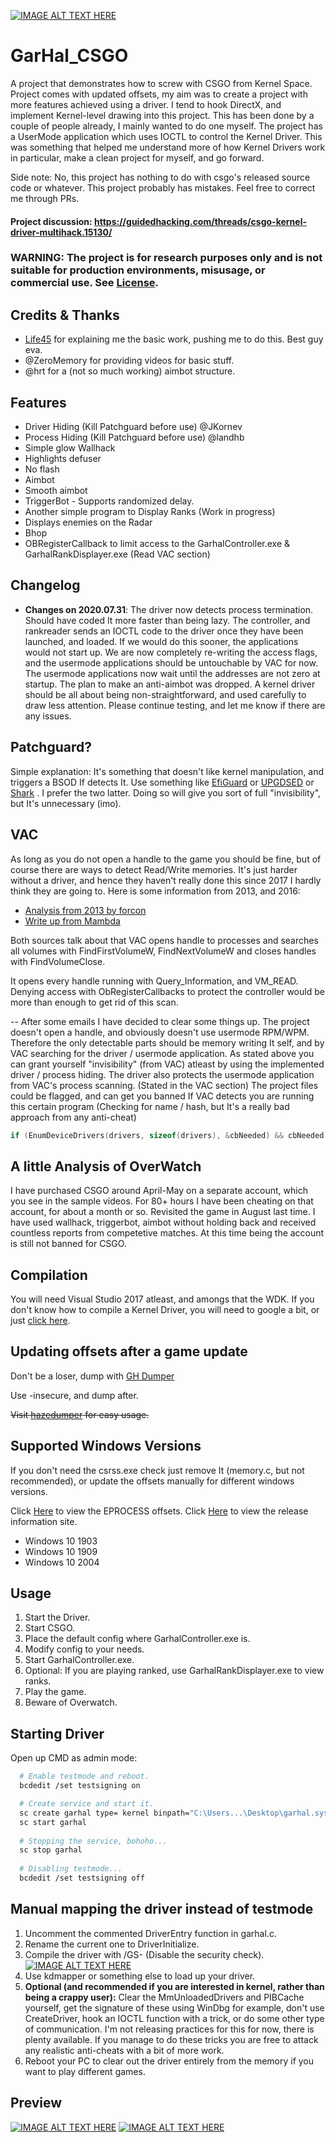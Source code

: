[![IMAGE ALT TEXT HERE](https://i.imgur.com/RCDePZO.png)](https://i.imgur.com/RCDePZO.png)
# GarHal_CSGO
A project that demonstrates how to screw with CSGO from Kernel Space.
Project comes with updated offsets, my aim was to create a project with more features achieved using a driver.
I tend to hook DirectX, and implement Kernel-level drawing into this project. This has been done by a couple of people already, I mainly wanted to do one myself. The project has a UserMode application which uses IOCTL to control the Kernel Driver. This was something that helped me understand more of how Kernel Drivers work in particular, make a clean project for myself, and go forward. 

Side note: 
No, this project has nothing to do with csgo's released source code or whatever.
This project probably has mistakes. Feel free to correct me through PRs.

#### Project discussion: https://guidedhacking.com/threads/csgo-kernel-driver-multihack.15130/

### WARNING: The project is for research purposes only and is not suitable for production environments, misusage, or commercial use. See [License](https://github.com/dretax/GarHal_CSGO/blob/master/LICENSE.md).

## Credits & Thanks
* [Life45](https://github.com/Life45) for explaining me the basic work, pushing me to do this. Best guy eva.
* @ZeroMemory for providing videos for basic stuff.
* @hrt for a (not so much working) aimbot structure.

## Features
* Driver Hiding (Kill Patchguard before use) @JKornev
* Process Hiding (Kill Patchguard before use) @landhb
* Simple glow Wallhack
* Highlights defuser
* No flash
* Aimbot
* Smooth aimbot
* TriggerBot - Supports randomized delay.
* Another simple program to Display Ranks (Work in progress)
* Displays enemies on the Radar
* Bhop
* OBRegisterCallback to limit access to the GarhalController.exe & GarhalRankDisplayer.exe (Read VAC section)

## Changelog
* **Changes on 2020.07.31**: The driver now detects process termination. Should have coded It more faster than being lazy. The controller, and rankreader sends an IOCTL code to the driver once they have been launched, and loaded. If we would do this sooner, the applications would not start up. We are now completely re-writing the access flags, and the usermode applications should be untouchable by VAC for now. The usermode applications now wait until the addresses are not zero at startup. The plan to make an anti-aimbot was dropped. A kernel driver should be all about being non-straightforward, and used carefully to draw less attention. Please continue testing, and let me know if there are any issues.

## Patchguard?
Simple explanation: It's something that doesn't like kernel manipulation, and triggers a BSOD If detects It.
Use something like [EfiGuard](https://github.com/Mattiwatti/EfiGuard) or [UPGDSED](https://github.com/hfiref0x/UPGDSED) or [Shark](https://github.com/9176324/Shark) . I prefer the two latter.
Doing so will give you sort of full "invisibility", but It's unnecessary (imo).

## VAC
As long as you do not open a handle to the game you should be fine, but of course there are ways to detect Read/Write memories.
It's just harder without a driver, and hence they haven't really done this since 2017 I hardly think they are going to.
Here is some information from 2013, and 2016:
* [Analysis from 2013 by forcon](https://www.unknowncheats.me/wiki/Valve_Anti-Cheat:VAC_external_tool_detection_(and_more))
* [Write up from Mambda](https://guidedhacking.com/threads/how-to-bypass-vac-valve-anti-cheat-info.8125/post-42854)

Both sources talk about that VAC opens handle to processes and searches all volumes with FindFirstVolumeW, FindNextVolumeW and closes handles with FindVolumeClose.

It opens every handle running with Query_Information, and VM_READ.
Denying access with ObRegisterCallbacks to protect the controller would be more than enough to get rid of this scan.

--
After some emails I have decided to clear some things up. The project doesn't open a handle, and obviously doesn't use usermode RPM/WPM. Therefore the only detectable parts should be memory writing It self, and by VAC searching for the driver / usermode application.
As stated above you can grant yourself "invisibility" (from VAC) atleast by using the implemented driver / process hiding.
The driver also protects the usermode application from VAC's process scanning. (Stated in the VAC section)
The project files could be flagged, and can get you banned If VAC detects you are running this certain program (Checking for name / hash, but It's a really bad approach from any anti-cheat)
```C
if (EnumDeviceDrivers(drivers, sizeof(drivers), &cbNeeded) && cbNeeded < sizeof(drivers))
```

## A little Analysis of OverWatch
I have purchased CSGO around April-May on a separate account, which you see in the sample videos.
For 80+ hours I have been cheating on that account, for about a month or so. Revisited the game in August last time. I have used wallhack, triggerbot, aimbot without holding back and received countless reports from competetive matches. At this time being the account is still not banned for CSGO.

## Compilation
You will need Visual Studio 2017 atleast, and amongs that the WDK. If you don't know how to compile a Kernel Driver, you will need to google a bit, or just [click here](https://guidedhacking.com/threads/windows-kernel-mode-driver-tutorial.15201/).

## Updating offsets after a game update
Don't be a loser, dump with [GH Dumper](https://guidedhacking.com/resources/guided-hacking-offset-dumper-gh-offset-dumper.51/)

Use -insecure, and dump after.

~~Visit [hazedumper](https://github.com/frk1/hazedumper) for easy usage.~~

## Supported Windows Versions
If you don't need the csrss.exe check just remove It (memory.c, but not recommended), or update the offsets manually
for different windows versions. 

Click [Here](https://www.vergiliusproject.com/kernels/x64/Windows%2010%20%7C%202016/1909%2019H2%20(November%202019%20Update)/_EPROCESS) to view the EPROCESS offsets.
Click [Here](https://docs.microsoft.com/en-us/windows/release-information/) to view the release information site.
* Windows 10 1903
* Windows 10 1909
* Windows 10 2004

## Usage
1. Start the Driver.
2. Start CSGO.
3. Place the default config where GarhalController.exe is.
4. Modify config to your needs.
5. Start GarhalController.exe.
6. Optional: If you are playing ranked, use GarhalRankDisplayer.exe to view ranks.
7. Play the game.
8. Beware of Overwatch.

## Starting Driver
Open up CMD as admin mode:
```Bash
  # Enable testmode and reboot.
  bcdedit /set testsigning on

  # Create service and start it.
  sc create garhal type= kernel binpath="C:\Users...\Desktop\garhal.sys"
  sc start garhal
  
  # Stopping the service, bohoho...
  sc stop garhal
  
  # Disabling testmode...
  bcdedit /set testsigning off
```

## Manual mapping the driver instead of testmode
1. Uncomment the commented DriverEntry function in garhal.c.
2. Rename the current one to DriverInitialize.
3. Compile the driver with /GS- (Disable the security check).
[![IMAGE ALT TEXT HERE](https://i.imgur.com/iASLlHG.png)](https://i.imgur.com/iASLlHG.png)
4. Use kdmapper or something else to load up your driver.
5. **Optional (and recommended if you are interested in kernel, rather than being a crappy user):** Clear the MmUnloadedDrivers and PIBCache yourself, get the signature of these using WinDbg for example, don't use CreateDriver, hook an IOCTL function with a trick, or do some other type of communication. I'm not releasing practices for this for now, there is plenty available. If you manage to do these tricks you are free to attack any realistic anti-cheats with a bit of more work.
6. Reboot your PC to clear out the driver entirely from the memory if you want to play different games.

## Preview
[![IMAGE ALT TEXT HERE](https://img.youtube.com/vi/ADj12ykKq-o/0.jpg)](https://www.youtube.com/watch?v=ADj12ykKq-o)
[![IMAGE ALT TEXT HERE](https://img.youtube.com/vi/lEE0W2o7WDA/0.jpg)](https://youtu.be/lEE0W2o7WDA)

